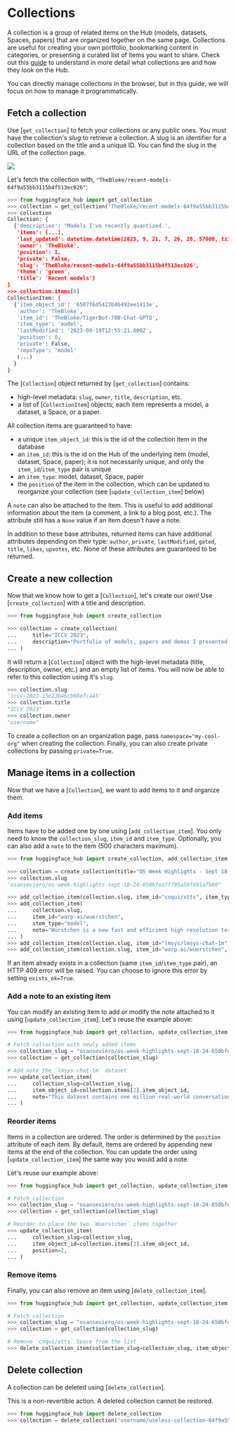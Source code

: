 <!--⚠️ Note that this file is in Markdown but contain specific syntax for our doc-builder (similar to MDX) that may not be
rendered properly in your Markdown viewer.
-->

# Collections

A collection is a group of related items on the Hub (models, datasets, Spaces, papers) that are organized together on the same page. Collections are useful for creating your own portfolio, bookmarking content in categories, or presenting a curated list of items you want to share. Check out this [guide](https://huggingface.co/docs/hub/collections) to understand in more detail what collections are and how they look on the Hub.

You can directly manage collections in the browser, but in this guide, we will focus on how to manage it programmatically.

## Fetch a collection

Use [`get_collection`] to fetch your collections or any public ones. You must have the collection's *slug* to retrieve a collection. A slug is an identifier for a collection based on the title and a unique ID. You can find the slug in the URL of the collection page.

<div class="flex justify-center">
    <img src="https://huggingface.co/datasets/huggingface/documentation-images/resolve/main/hfh_collection_slug.png"/>
</div>

Let's fetch the collection with, `"TheBloke/recent-models-64f9a55bb3115b4f513ec026"`:

```py
>>> from huggingface_hub import get_collection
>>> collection = get_collection("TheBloke/recent-models-64f9a55bb3115b4f513ec026")
>>> collection
Collection: { 
  {'description': "Models I've recently quantized.',
   'items': [...],
   'last_updated': datetime.datetime(2023, 9, 21, 7, 26, 28, 57000, tzinfo=datetime.timezone.utc),
   'owner': 'TheBloke',
   'position': 1,
   'private': False,
   'slug': 'TheBloke/recent-models-64f9a55bb3115b4f513ec026',
   'theme': 'green',
   'title': 'Recent models'}
}
>>> collection.items[0]
CollectionItem: { 
  {'item_object_id': '6507f6d5423b46492ee1413e',
   'author': 'TheBloke',
   'item_id': 'TheBloke/TigerBot-70B-Chat-GPTQ',
   'item_type': 'model',
   'lastModified': '2023-09-19T12:55:21.000Z',
   'position': 0,
   'private': False,
   'repoType': 'model'
   (...)
  }
}
```

The [`Collection`] object returned by [`get_collection`] contains:
- high-level metadata: `slug`, `owner`, `title`, `description`, etc.
- a list of [`CollectionItem`] objects; each item represents a model, a dataset, a Space, or a paper.

All collection items are guaranteed to have:
- a unique `item_object_id`: this is the id of the collection item in the database
- an `item_id`: this is the id on the Hub of the underlying item (model, dataset, Space, paper); it is not necessarily unique, and only the `item_id`/`item_type` pair is unique
- an `item_type`: model, dataset, Space, paper
- the `position` of the item in the collection, which can be updated to reorganize your collection (see [`update_collection_item`] below)

A `note` can also be attached to the item. This is useful to add additional information about the item (a comment, a link to a blog post, etc.). The attribute still has a `None` value if an item doesn't have a note.

In addition to these base attributes, returned items can have additional attributes depending on their type: `author`, `private`, `lastModified`, `gated`, `title`, `likes`, `upvotes`, etc. None of these attributes are guaranteed to be returned.

## Create a new collection

Now that we know how to get a [`Collection`], let's create our own! Use [`create_collection`] with a title and description.

```py
>>> from huggingface_hub import create_collection

>>> collection = create_collection(
...     title="ICCV 2023",
...     description="Portfolio of models, papers and demos I presented at ICCV 2023",
... )
```

It will return a [`Collection`] object with the high-level metadata (title, description, owner, etc.) and an empty list of items. You will now be able to refer to this collection using it's `slug`.

```py
>>> collection.slug
'iccv-2023-15e23b46cb98efca45'
>>> collection.title
"ICCV 2023"
>>> collection.owner
"username"
```

To create a collection on an organization page, pass `namespace="my-cool-org"` when creating the collection. Finally, you can also create private collections by passing `private=True`.

## Manage items in a collection

Now that we have a [`Collection`], we want to add items to it and organize them.

### Add items

Items have to be added one by one using [`add_collection_item`]. You only need to know the `collection_slug`, `item_id` and `item_type`. Optionally, you can also add a `note` to the item (500 characters maximum).

```py
>>> from huggingface_hub import create_collection, add_collection_item

>>> collection = create_collection(title="OS Week Highlights - Sept 18 - 24", namespace="osanseviero")
>>> collection.slug
"osanseviero/os-week-highlights-sept-18-24-650bfed7f795a59f491afb80"

>>> add_collection_item(collection.slug, item_id="coqui/xtts", item_type="space")
>>> add_collection_item(
...     collection.slug,
...     item_id="warp-ai/wuerstchen",
...     item_type="model",
...     note="Würstchen is a new fast and efficient high resolution text-to-image architecture and model"
... )
>>> add_collection_item(collection.slug, item_id="lmsys/lmsys-chat-1m", item_type="dataset")
>>> add_collection_item(collection.slug, item_id="warp-ai/wuerstchen", item_type="space") # same item_id, different item_type
```

If an item already exists in a collection (same `item_id`/`item_type` pair), an HTTP 409 error will be raised. You can choose to ignore this error by setting `exists_ok=True`.

### Add a note to an existing item

You can modify an existing item to add or modify the note attached to it using [`update_collection_item`]. Let's reuse the example above:

```py
>>> from huggingface_hub import get_collection, update_collection_item

# Fetch collection with newly added items
>>> collection_slug = "osanseviero/os-week-highlights-sept-18-24-650bfed7f795a59f491afb80"
>>> collection = get_collection(collection_slug)

# Add note the `lmsys-chat-1m` dataset
>>> update_collection_item(
...     collection_slug=collection_slug,
...     item_object_id=collection.items[2].item_object_id,
...     note="This dataset contains one million real-world conversations with 25 state-of-the-art LLMs.",
... )
```

### Reorder items

Items in a collection are ordered. The order is determined by the `position` attribute of each item. By default, items are ordered by appending new items at the end of the collection. You can update the order using [`update_collection_item`] the same way you would add a note.

Let's reuse our example above:

```py
>>> from huggingface_hub import get_collection, update_collection_item

# Fetch collection
>>> collection_slug = "osanseviero/os-week-highlights-sept-18-24-650bfed7f795a59f491afb80"
>>> collection = get_collection(collection_slug)

# Reorder to place the two `Wuerstchen` items together
>>> update_collection_item(
...     collection_slug=collection_slug,
...     item_object_id=collection.items[3].item_object_id,
...     position=2,
... )
```

### Remove items

Finally, you can also remove an item using [`delete_collection_item`].

```py
>>> from huggingface_hub import get_collection, update_collection_item

# Fetch collection
>>> collection_slug = "osanseviero/os-week-highlights-sept-18-24-650bfed7f795a59f491afb80"
>>> collection = get_collection(collection_slug)

# Remove `coqui/xtts` Space from the list
>>> delete_collection_item(collection_slug=collection_slug, item_object_id=collection.items[0].item_object_id)
```

## Delete collection

A collection can be deleted using [`delete_collection`].

<Tip warning={true}>

This is a non-revertible action. A deleted collection cannot be restored.

</Tip>

```py
>>> from huggingface_hub import delete_collection
>>> collection = delete_collection("username/useless-collection-64f9a55bb3115b4f513ec026", missing_ok=True)
```